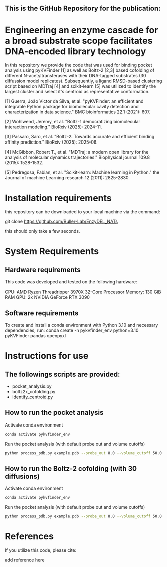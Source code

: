 ## This is the GitHub Repository for the publication: 

# Engineering an enzyme cascade for a broad substrate scope facilitates DNA-encoded library technology

In this repository we provide the code that was used for binding pocket analysis using pyKVFinder [1] as well as Boltz-2 [2,3] based cofolding of different N-acetyltransferases with their DNA-tagged substrates (30 diffussion model replicates). Subsequently, a ligand RMSD-based clustering script based on MDTraj [4] and scikit-learn [5] was utilized to identify the largest cluster and select it's centroid as representative conformation.

[1] Guerra, João Victor da Silva, et al. "pyKVFinder: an efficient and integrable Python package for biomolecular cavity detection and characterization in data science." BMC bioinformatics 22.1 (2021): 607.

[2] Wohlwend, Jeremy, et al. "Boltz-1 democratizing biomolecular interaction modeling." BioRxiv (2025): 2024-11.

[3] Passaro, Saro, et al. "Boltz-2: Towards accurate and efficient binding affinity prediction." BioRxiv (2025): 2025-06.

[4] McGibbon, Robert T., et al. "MDTraj: a modern open library for the analysis of molecular dynamics trajectories." Biophysical journal 109.8 (2015): 1528-1532.

[5] Pedregosa, Fabian, et al. "Scikit-learn: Machine learning in Python." the Journal of machine Learning research 12 (2011): 2825-2830.

# Installation requirements

this repository can be downloaded to your local machine via the command:

git clone https://github.com/Buller-Lab/EnzyDEL_NATs

this should only take a few seconds.

# System Requirements

## Hardware requirements

This code was developed and tested on the following hardware:

CPU: AMD Ryzen Threadripper 3970X 32-Core Processor
Memory: 130 GiB RAM
GPU: 2x NVIDIA GeForce RTX 3090

## Software requirements
To create and install a conda environment with Python 3.10 and necessary dependencies, run:
conda create -n pykvfinder_env python=3.10 pyKVFinder pandas openpyxl

# Instructions for use
## The followings scripts are provided:
- pocket_analysis.py 
- boltz2x_cofolding.py
- identify_centroid.py
## How to run the pocket analysis
Activate conda environment
```bash
conda activate pykvfinder_env
```
Run the pocket analysis (with default probe out and volume cutoffs)
```bash
python process_pdb.py example.pdb --probe_out 8.0 --volume_cutoff 50.0
```
## How to run the Boltz-2 cofolding (with 30 diffusions)
Activate conda environment
```bash
conda activate pykvfinder_env
```
Run the pocket analysis (with default probe out and volume cutoffs)
```bash
python process_pdb.py example.pdb --probe_out 8.0 --volume_cutoff 50.0
```
# References

If you utilize this code, please cite:

add reference here
